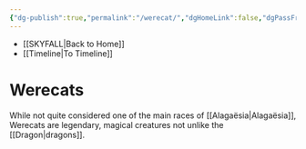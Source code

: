 ```yaml
---
{"dg-publish":true,"permalink":"/werecat/","dgHomeLink":false,"dgPassFrontmatter":false}
---
```


- [[SKYFALL|Back to Home]]
- [[Timeline|To Timeline]]

# Werecats
While not quite considered one of the main races of [[Alagaësia|Alagaësia]], Werecats are legendary, magical creatures not unlike the [[Dragon|dragons]]. 